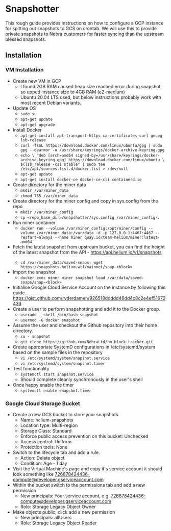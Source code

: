 # Snapshotter

This rough guide provides instructions on how to configure a GCP instance for spitting out snapshots to GCS on crontab. We
will use this to provide private snapshots to Nebra customers for faster syncing than the upstream blessed snapshots.

## Installation
### VM Installation

* Create new VM in GCP
  * I found 2GB RAM caused heap size reached error during snapshot, so upped instance size to 4GB RAM (e2-medium)
  * Ubuntu 20.04 LTS used, but below instructions probably work with most recent Debian variants.
* Update OS
  * `sudo su`
  * `apt-get update`
  * `apt-get upgrade`
* Install Docker
  * `apt-get install apt-transport-https ca-certificates curl gnupg lsb-release`
  * `curl -fsSL https://download.docker.com/linux/ubuntu/gpg | sudo gpg --dearmor -o /usr/share/keyrings/docker-archive-keyring.gpg`
  * `echo \
  "deb [arch=amd64 signed-by=/usr/share/keyrings/docker-archive-keyring.gpg] https://download.docker.com/linux/ubuntu \
  $(lsb_release -cs) stable" | sudo tee /etc/apt/sources.list.d/docker.list > /dev/null`
  * `apt-get update`
  * `apt-get install docker-ce docker-ce-cli containerd.io`
* Create directory for the miner data
  * `mkdir /var/miner_data`
  * `chmod 755 /var/miner_data`
* Create directory for the miner config and copy in sys.config from the repo
  * `mkdir /var/miner_config`
  * `cp <repo_base_dir>/snapshotter/sys.config /var/miner_config/.`
* Run miner container
  * `docker run --volume /var/miner_config:/opt/miner/config --volume /var/miner_data:/var/data -d -p 127.0.0.1:4467:4467 --restart=always --name miner quay.io/team-helium/miner:latest-amd64`
* Fetch the latest snapshot from upstream bucket, you can find the <block> height of the latest snapshot from the API - https://api.helium.io/v1/snapshots
  * `cd /var/miner_data/saved-snaps; wget https://snapshots.helium.wtf/mainnet/snap-<block>`
* Import the snapshot
  * `docker exec miner miner snapshot load /var/data/saved-snaps/snap-<block>`
* Initialise Google Cloud Service Account on the instance by following this guide... https://gist.github.com/ryderdamen/926518ddddd46dd4c8c2e4ef5167243d
* Create a user to perform snapshotting and add it to the Docker group.
  * `useradd --shell /bin/bash snapshot`
  * `usermod -G docker snapshot`
* Assume the user and checkout the Github repository into their home directory.
  * `su - snapshot`
  * `git clone https://github.com/NebraLtd/hm-block-tracker.git`
* Create appropriate SystemD configurations in /etc/systemd/system based on the sample files in the repository
  * `vi /etc/systemd/system/snapshot.service`
  * `vi /etc/systemd/system/snapshot.timer`
* Test functionality
  * `systemctl start snapshot.service`
  * Should complete cleanly synchronously in the user's shell
* Once happy enable the timer
  * `systemctl enable snapshot.timer`
  

### Google Cloud Storage Bucket
* Create a new GCS bucket to store your snapshots.
  * Name: helium-snapshots
  * Location type: Multi-region
  * Storage Class: Standard
  * Enforce public access prevention on this bucket: Unchecked
  * Access control: Uniform
  * Protection tools: None
* Switch to the lifecycle tab and add a rule.
  * Action: Delete object
  * Condition: Age - 1 day
* Visit the Virtual Machine's page and copy it's service account it should look something like 726878424436-compute@developer.gserviceaccount.com
* Within the bucket switch to the permissions tab and add a new permission
  * New principals: Your service account, e.g. 726878424436-compute@developer.gserviceaccount.com
  * Role: Storage Legacy Object Owner
* Make objects public, click add a new permission
  * New principals: allUsers
  * Role: Storage Legacy Object Reader

